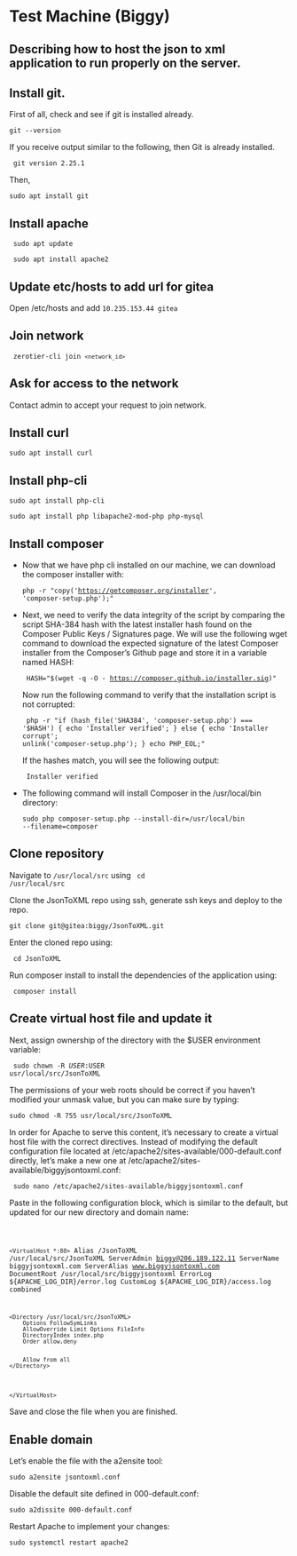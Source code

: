 # Test Machine (Biggy)
Describing how to host the json to xml application to run properly on the server.
---

## Install git.
First of all, check and see if git is installed already.

<code>git --version</code>

If you receive output similar to the following, then Git is already installed. 

<code> git version 2.25.1 </code>

Then,

<code>sudo apt install git</code>


## Install apache

<code> sudo apt update </code>

<code> sudo apt install apache2</code>

## Update etc/hosts to add url for gitea
Open /etc/hosts and 
add <code>10.235.153.44  gitea</code>

## Join network
<code> zerotier-cli join `<network_id>` </code>
## Ask for access to the network

Contact admin to accept your request to join network.



## Install curl
<code>sudo apt install curl</code>

## Install php-cli

<code>sudo apt install php-cli</code>

<code>sudo apt install php libapache2-mod-php php-mysql</code>

## Install composer

* Now that we have php cli installed on our machine, we can download the composer installer with:

    <code>php -r "copy('https://getcomposer.org/installer', 'composer-setup.php');" </code>

* Next, we need to verify the data integrity of the script by comparing the script SHA-384 hash with the latest installer hash found on the Composer Public Keys / Signatures page.
We will use the following wget command to download the expected signature of the latest Composer installer from the Composer’s Github page and store it in a variable named HASH:

    <code> HASH="$(wget -q -O - https://composer.github.io/installer.sig)" </code>

    Now run the following command to verify that the installation script is not corrupted:

    <code> php -r "if (hash_file('SHA384', 'composer-setup.php') === '$HASH') { echo 'Installer verified'; } else { echo 'Installer corrupt'; unlink('composer-setup.php'); } echo PHP_EOL;" </code>

    If the hashes match, you will see the following output:

    <code> Installer verified </code>

* The following command will install Composer in the /usr/local/bin directory:

    <code>sudo php composer-setup.php --install-dir=/usr/local/bin --filename=composer</code>
## Clone repository
Navigate to <code>/usr/local/src</code> using <code> cd /usr/local/src </code>

Clone the JsonToXML repo using ssh, generate ssh keys and deploy to the repo.

<code>git clone git@gitea:biggy/JsonToXML.git </code>

Enter the cloned repo using:

<code> cd JsonToXML </code>

Run composer install to install the dependencies of the application using:

<code> composer install </code>

## Create virtual host file and update it

Next, assign ownership of the directory with the $USER environment variable:

<code> sudo chown -R $USER:$USER usr/local/src/JsonToXML </code>

The permissions of your web roots should be correct if you haven’t modified your unmask value, but you can make sure by typing:

<code>sudo chmod -R 755 usr/local/src/JsonToXML
</code>


In order for Apache to serve this content, it’s necessary to create a virtual host file with the correct directives. Instead of modifying the default configuration file located at /etc/apache2/sites-available/000-default.conf directly, let’s make a new one at /etc/apache2/sites-available/biggyjsontoxml.conf:

<code> sudo nano /etc/apache2/sites-available/biggyjsontoxml.conf </code>

Paste in the following configuration block, which is similar to the default, but updated for our new directory and domain name:

<code>

`<VirtualHost *:80>`
    Alias /JsonToXML /usr/local/src/JsonToXML
    ServerAdmin biggy@206.189.122.11
    ServerName biggyjsontoxml.com
    ServerAlias www.biggyjsontoxml.com
    DocumentRoot /usr/local/src/biggyjsontoxml
    ErrorLog ${APACHE_LOG_DIR}/error.log
    CustomLog ${APACHE_LOG_DIR}/access.log combined

    <Directory /usr/local/src/JsonToXML>
        Options FollowSymLinks
        AllowOverride Limit Options FileInfo
        DirectoryIndex index.php
        Order allow,deny


        Allow from all
    </Directory>


`</VirtualHost>`
</code>

Save and close the file when you are finished.

## Enable domain

Let’s enable the file with the a2ensite tool:

<code>sudo a2ensite jsontoxml.conf </code>

Disable the default site defined in 000-default.conf:


<code>sudo a2dissite 000-default.conf</code>

Restart Apache to implement your changes:

<code>sudo systemctl restart apache2
</code>


